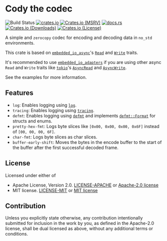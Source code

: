 # Cody the codec

![Build Status](https://github.com/JadKHaddad/Cody-C/actions/workflows/build-and-test.yml/badge.svg)
[![crates.io](https://img.shields.io/crates/v/cody-c.svg)](https://crates.io/crates/cody-c)
[![Crates.io (MSRV)](https://img.shields.io/crates/msrv/cody-c)](https://crates.io/crates/cody-c)
[![docs.rs](https://docs.rs/cody-c/badge.svg)](https://docs.rs/cody-c)
[![Crates.io (Downloads)](https://img.shields.io/crates/d/cody-c)](https://crates.io/crates/cody-c)
[![Crates.io (License)](https://img.shields.io/crates/l/cody-c)](https://crates.io/crates/cody-c)

A simple and `zerocopy` codec for encoding and decoding data in `no_std` environments.

This crate is based on [`embedded_io_async`](https://docs.rs/embedded-io-async/latest/embedded_io_async/)'s
[`Read`](https://docs.rs/embedded-io-async/latest/embedded_io_async/trait.Read.html) and [`Write`](https://docs.rs/embedded-io-async/latest/embedded_io_async/trait.Write.html) traits.

It's recommended to use [`embedded_io_adapters`](https://docs.rs/embedded-io-adapters/0.6.1/embedded_io_adapters/) if you are using other async `Read` and `Write` traits like [`tokio`](https://docs.rs/tokio/latest/tokio/index.html)'s [`AsyncRead`](https://docs.rs/tokio/latest/tokio/io/trait.AsyncRead.html) and [`AsyncWrite`](https://docs.rs/tokio/latest/tokio/io/trait.AsyncWrite.html).

See the examples for more information.

## Features

- `log`: Enables logging using [`log`](https://docs.rs/log/latest/log/).
- `tracing`: Enables logging using [`tracing`](https://docs.rs/tracing/latest/tracing/).
- `defmt`: Enables logging using [`defmt`](https://docs.rs/defmt/latest/defmt/index.html)
and implements [`defmt::Format`](https://docs.rs/defmt/latest/defmt/trait.Format.html) for structs and enums.
- `pretty-hex-fmt`: Logs byte slices like `[0x00, 0x00, 0x00, 0x6F]` instead of `[00, 00, 00, 6F]`.
- `char-fmt`: Logs byte slices as char slices.
- `buffer-early-shift`: Moves the bytes in the encode buffer to the start of the buffer after the first successful decoded frame.

## License

Licensed under either of

- Apache License, Version 2.0. [LICENSE-APACHE](LICENSE-APACHE) or [Apache-2.0 license](http://apache.org/licenses/LICENSE-2.0)
- MIT license. [LICENSE-MIT](LICENSE-MIT) or [MIT license](http://opensource.org/licenses/MIT)

## Contribution

Unless you explicitly state otherwise, any contribution intentionally submitted
for inclusion in the work by you, as defined in the Apache-2.0 license, shall
be dual licensed as above, without any additional terms or conditions.
